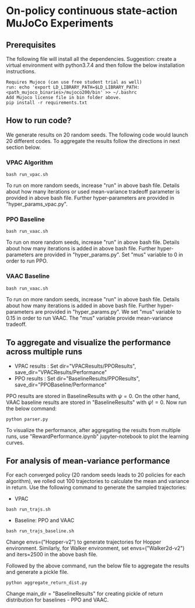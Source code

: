 # On-policy continuous state-action MuJoCo Experiments

## Prerequisites
The following file will install all the dependencies. Suggestion: create a virtual environment with python3.7.4 and then
 follow the below installation instructions.
```
Requires Mujoco (can use free student trial as well)
run: echo 'export LD_LIBRARY_PATH=$LD_LIBRARY_PATH:<path_mujoco_binaries>/mujoco200/bin' >> ~/.bashrc
Add Mujoco license file in bin folder above. 
pip install -r requirements.txt
```
 
 ## How to run code?
 We generate results on 20 random seeds. The following code would launch 20 different codes. 
 To aggregate the results follow the directions in next section below.
 
 ### VPAC Algorithm
```
bash run_vpac.sh
```
 To run on more random seeds, increase "run" in above bash file. Details about how many iterations or used mean-variance tradeoff parameter is provided in above bash file. Further hyper-parameters are provided in "hyper_params_vpac.py".
 
 ### PPO Baseline
```
bash run_vaac.sh
```
 To run on more random seeds, increase "run" in above bash file. Details about how many iterations is added in above bash file.
  Further hyper-parameters are provided in "hyper_params.py". Set "mus" variable to 0 in order to run PPO.

### VAAC Baseline
```
bash run_vaac.sh
```
 To run on more random seeds, increase "run" in above bash file. Details about how many iterations is added in above bash file.
  Further hyper-parameters are provided in "hyper_params.py". We set "mus" variable to 0.15 in order to run VAAC. 
  The "mus" variable provide mean-variance tradeoff.
 
## To aggregate and visualize the performance across multiple runs
 
 * VPAC results :  Set dir="VPACResults/PPOResults", save_dir="VPACResults/Performance"
 * PPO results :  Set dir="BaselineResults/PPOResults", save_dir="PPOBaseline/Performance"
 
 PPO results are stored in BaselineResults with $\psi=0$. On the other hand, VAAC baseline results are stored in
  "BaselineResults" with $\psi!=0$. Now run the below command:
```
python parser.py
```
To visualize the performance, after aggregating the results from multiple runs, use "RewardPerformance.ipynb" jupyter-notebook to plot the learning curves.
  
  
## For analysis of mean-variance performance  

For each converged policy (20 random seeds leads to 20 policies for each algorithm), we rolled out
 100 trajectories to calculate the mean and variance in return. Use the following command to generate the sampled trajectories:
 
 * VPAC
```
bash run_trajs.sh
```
 * Baseline: PPO and VAAC
```
bash run_trajs_baseline.sh
```
Change envs=("Hopper-v2") to generate trajectories for Hopper environment. Similarly, for Walker environment, set envs=("Walker2d-v2") and iters=2500 in the above bash file.

Followed by the above command, run the below file to aggregate the results and generate a pickle file.
```
python aggregate_return_dist.py
```
Change main_dir = "BaselineResults" for creating pickle of return distribution for baselines - PPO and VAAC.


